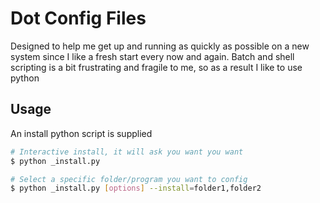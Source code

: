 # Dot Config Files

Designed to help me get up and running as quickly as possible on a new system since I like a fresh start every now and again. Batch and shell scripting is a bit frustrating and fragile to me, so as a result I like to use python

## Usage

An install python script is supplied 

```bash
# Interactive install, it will ask you want you want
$ python _install.py

# Select a specific folder/program you want to config
$ python _install.py [options] --install=folder1,folder2
```

# 
